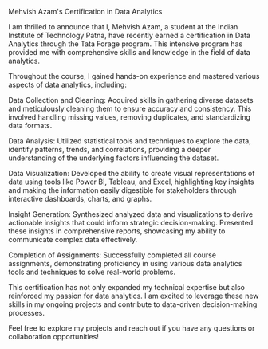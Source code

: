 Mehvish Azam's Certification in Data Analytics

I am thrilled to announce that I, Mehvish Azam, a student at the Indian Institute of Technology Patna, have recently earned a certification in Data Analytics through the Tata Forage program. This intensive program has provided me with comprehensive skills and knowledge in the field of data analytics.

Throughout the course, I gained hands-on experience and mastered various aspects of data analytics, including:

Data Collection and Cleaning: Acquired skills in gathering diverse datasets and meticulously cleaning them to ensure accuracy and consistency. This involved handling missing values, removing duplicates, and standardizing data formats.

Data Analysis: Utilized statistical tools and techniques to explore the data, identify patterns, trends, and correlations, providing a deeper understanding of the underlying factors influencing the dataset.

Data Visualization: Developed the ability to create visual representations of data using tools like Power BI, Tableau, and Excel, highlighting key insights and making the information easily digestible for stakeholders through interactive dashboards, charts, and graphs.

Insight Generation: Synthesized analyzed data and visualizations to derive actionable insights that could inform strategic decision-making. Presented these insights in comprehensive reports, showcasing my ability to communicate complex data effectively.

Completion of Assignments: Successfully completed all course assignments, demonstrating proficiency in using various data analytics tools and techniques to solve real-world problems.

This certification has not only expanded my technical expertise but also reinforced my passion for data analytics. I am excited to leverage these new skills in my ongoing projects and contribute to data-driven decision-making processes.

Feel free to explore my projects and reach out if you have any questions or collaboration opportunities!
